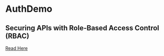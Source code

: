 # AuthDemo


## Securing APIs with Role-Based Access Control (RBAC)
[Read Here](https://adityadeshpandeadi.wordpress.com/2024/06/25/securing-apis-with-role-based-access-control-rbac/)
